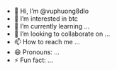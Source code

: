 - 👋 Hi, I’m @vuphuong8dlo
- 👀 I’m interested in btc
- 🌱 I’m currently learning ...
- 💞️ I’m looking to collaborate on ...
- 📫 How to reach me ...
- 😄 Pronouns: ...
- ⚡ Fun fact: ...

<!---
vuphuong8dlo/vuphuong8dlo is a ✨ special ✨ repository because its `README.md` (this file) appears on your GitHub profile.
You can click the Preview link to take a look at your changes.
--->
